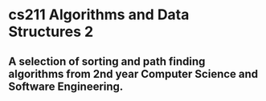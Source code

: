 # cs211 Algorithms and Data Structures 2
## A selection of sorting and path finding algorithms from 2nd year Computer Science and Software Engineering.

